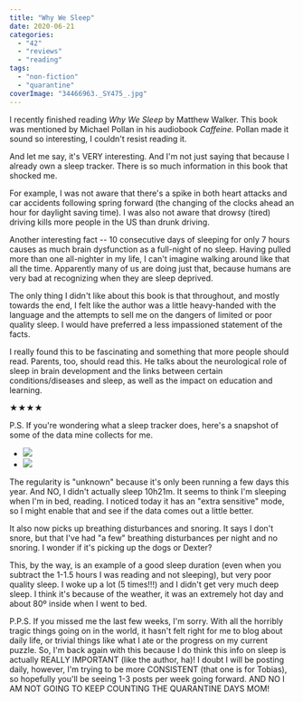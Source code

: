 ```yaml
---
title: "Why We Sleep"
date: 2020-06-21
categories: 
  - "42"
  - "reviews"
  - "reading"
tags: 
  - "non-fiction"
  - "quarantine"
coverImage: "34466963._SY475_.jpg"
---
```


I recently finished reading _Why We Sleep_ by Matthew Walker. This book was mentioned by Michael Pollan in his audiobook _Caffeine._ Pollan made it sound so interesting, I couldn't resist reading it.

And let me say, it's VERY interesting. And I'm not just saying that because I already own a sleep tracker. There is so much information in this book that shocked me.

For example, I was not aware that there's a spike in both heart attacks and car accidents following spring forward (the changing of the clocks ahead an hour for daylight saving time). I was also not aware that drowsy (tired) driving kills more people in the US than drunk driving.

Another interesting fact -- 10 consecutive days of sleeping for only 7 hours causes as much brain dysfunction as a full-night of no sleep. Having pulled more than one all-nighter in my life, I can't imagine walking around like that all the time. Apparently many of us are doing just that, because humans are very bad at recognizing when they are sleep deprived.

The only thing I didn't like about this book is that throughout, and mostly towards the end, I felt like the author was a little heavy-handed with the language and the attempts to sell me on the dangers of limited or poor quality sleep. I would have preferred a less impassioned statement of the facts.

I really found this to be fascinating and something that more people should read. Parents, too, should read this. He talks about the neurological role of sleep in brain development and the links between certain conditions/diseases and sleep, as well as the impact on education and learning.

★★★★

P.S. If you're wondering what a sleep tracker does, here's a snapshot of some of the data mine collects for me.

- ![](images/IMG_5580-574x1024.jpg)
- ![](images/IMG_5581-582x1024.jpg)

The regularity is "unknown" because it's only been running a few days this year. And NO, I didn't actually sleep 10h21m. It seems to think I'm sleeping when I'm in bed, reading. I noticed today it has an "extra sensitive" mode, so I might enable that and see if the data comes out a little better.

It also now picks up breathing disturbances and snoring. It says I don't snore, but that I've had "a few" breathing disturbances per night and no snoring. I wonder if it's picking up the dogs or Dexter?

This, by the way, is an example of a good sleep duration (even when you subtract the 1-1.5 hours I was reading and not sleeping), but very poor quality sleep. I woke up a lot (5 times!!!) and I didn't get very much deep sleep. I think it's because of the weather, it was an extremely hot day and about 80º inside when I went to bed.

P.P.S. If you missed me the last few weeks, I'm sorry. With all the horribly tragic things going on in the world, it hasn't felt right for me to blog about daily life, or trivial things like what I ate or the progress on my current puzzle. So, I'm back again with this because I do think this info on sleep is actually REALLY IMPORTANT (like the author, ha)! I doubt I will be posting daily, however, I'm trying to be more CONSISTENT (that one is for Tobias), so hopefully you'll be seeing 1-3 posts per week going forward. AND NO I AM NOT GOING TO KEEP COUNTING THE QUARANTINE DAYS MOM!
